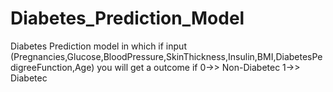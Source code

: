 # Diabetes_Prediction_Model
Diabetes Prediction model in which if input (Pregnancies,Glucose,BloodPressure,SkinThickness,Insulin,BMI,DiabetesPedigreeFunction,Age) 
you will get a outcome 
if 
0->> Non-Diabetec
1->> Diabetec
